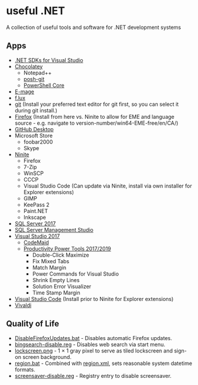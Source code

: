 # useful .NET
A collection of useful tools and software for .NET development systems

## Apps

* [.NET SDKs for Visual Studio](https://dotnet.microsoft.com/download/visual-studio-sdks)
* [Chocolatey](https://chocolatey.org/)
  * Notepad++
  * [posh-git](https://github.com/dahlbyk/posh-git)
  * [PowerShell Core](https://chocolatey.org/packages/powershell-core)
* [E-mage](https://emage.js.org/)
* [f.lux](https://justgetflux.com/)
* [git](https://git-scm.com/) (Install your preferred text editor for git first, so you can select it during git install.)
* [Firefox](https://ftp.mozilla.org/pub/firefox/releases/) (Install from here vs. Ninite to allow for EME and language source - e.g. navigate to version-number/win64-EME-free/en/CA/)
* [GitHub Desktop](https://desktop.github.com/)
* Microsoft Store
  * foobar2000
  * Skype
* [Ninite](https://ninite.com/)
  * Firefox
  * 7-Zip
  * WinSCP
  * CCCP
  * Visual Studio Code (Can update via Ninite, install via own installer for Explorer extensions)
  * GIMP
  * KeePass 2
  * Paint.NET
  * Inkscape
* [SQL Server 2017](https://my.visualstudio.com/downloads)
* [SQL Server Management Studio](https://docs.microsoft.com/en-us/sql/ssms/sql-server-management-studio-ssms)
* [Visual Studio 2017](https://visualstudio.microsoft.com/)
  * [CodeMaid](https://marketplace.visualstudio.com/items?itemName=SteveCadwallader.CodeMaid)
  * [Productivity Power Tools 2017/2019](https://marketplace.visualstudio.com/items?itemName=VisualStudioPlatformTeam.ProductivityPowerPack2017)
    * Double-Click Maximize
    * Fix Mixed Tabs
    * Match Margin
    * Power Commands for Visual Studio
    * Shrink Empty Lines
    * Solution Error Visualizer
    * Time Stamp Margin
* [Visual Studio Code](https://code.visualstudio.com/) (Install prior to Ninite for Explorer extensions)
* [Vivaldi](https://vivaldi.com/)

## Quality of Life
* [DisableFirefoxUpdates.bat](resources/DisableFirefoxUpdates.bat) - Disables automatic Firefox updates.
* [bingsearch-disable.reg](resources/bingsearch-disable.reg) - Disables web search via start menu.
* [lockscreen.png](resources/lockscreen.png) - 1 × 1 gray pixel to serve as tiled lockscreen and sign-on screen background.
* [region.bat](resources/region.bat) - Combined with [region.xml](resources/region.xml), sets reasonable system datetime formats.
* [screensaver-disable.reg](resources/screensaver-disable.reg) - Registry entry to disable screensaver.
